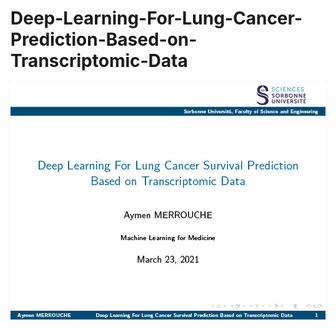 # Deep-Learning-For-Lung-Cancer-Prediction-Based-on-Transcriptomic-Data
![Reconstruction and Sampling example with a dimension of the latent sapce equal to 2](./ML_for_Medicine_Project_Presentation/ML_for_Medicine_Project_Presentation1024_1.jpg "Epoch = 30")
